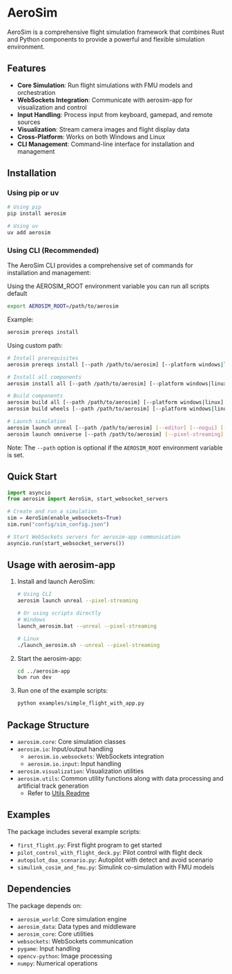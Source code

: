 # AeroSim

AeroSim is a comprehensive flight simulation framework that combines Rust and Python components to provide a powerful and flexible simulation environment.

## Features

- **Core Simulation**: Run flight simulations with FMU models and orchestration
- **WebSockets Integration**: Communicate with aerosim-app for visualization and control
- **Input Handling**: Process input from keyboard, gamepad, and remote sources
- **Visualization**: Stream camera images and flight display data
- **Cross-Platform**: Works on both Windows and Linux
- **CLI Management**: Command-line interface for installation and management

## Installation

### Using pip or uv
```bash
# Using pip
pip install aerosim

# Using uv
uv add aerosim
```

### Using CLI (Recommended)
The AeroSim CLI provides a comprehensive set of commands for installation and management:

Using the AEROSIM_ROOT environment variable you can run all scripts default
```bash
export AEROSIM_ROOT=/path/to/aerosim
```

Example:
```bash
aerosim prereqs install
```
Using custom path:
```bash
# Install prerequisites
aerosim prereqs install [--path /path/to/aerosim] [--platform windows|linux]

# Install all components
aerosim install all [--path /path/to/aerosim] [--platform windows|linux]

# Build components
aerosim build all [--path /path/to/aerosim] [--platform windows|linux]
aerosim build wheels [--path /path/to/aerosim] [--platform windows|linux]

# Launch simulation
aerosim launch unreal [--path /path/to/aerosim] [--editor] [--nogui] [--pixel-streaming] [--pixel-streaming-ip 127.0.0.1] [--pixel-streaming-port 8888] [--config Debug|Development|Shipping] [--renderer-ids "0,1,2"]
aerosim launch omniverse [--path /path/to/aerosim] [--pixel-streaming]
```

Note: The `--path` option is optional if the `AEROSIM_ROOT` environment variable is set.

## Quick Start

```python
import asyncio
from aerosim import AeroSim, start_websocket_servers

# Create and run a simulation
sim = AeroSim(enable_websockets=True)
sim.run("config/sim_config.json")

# Start WebSockets servers for aerosim-app communication
asyncio.run(start_websocket_servers())
```

## Usage with aerosim-app

1. Install and launch AeroSim:
   ```bash
   # Using CLI
   aerosim launch unreal --pixel-streaming

   # Or using scripts directly
   # Windows
   launch_aerosim.bat --unreal --pixel-streaming

   # Linux
   ./launch_aerosim.sh --unreal --pixel-streaming
   ```

2. Start the aerosim-app:
   ```bash
   cd ../aerosim-app
   bun run dev
   ```

3. Run one of the example scripts:
   ```bash
   python examples/simple_flight_with_app.py
   ```

## Package Structure

- `aerosim.core`: Core simulation classes
- `aerosim.io`: Input/output handling
  - `aerosim.io.websockets`: WebSockets integration
  - `aerosim.io.input`: Input handling
- `aerosim.visualization`: Visualization utilities
- `aerosim.utils`: Common utility functions along with data processing and artificial track generation
   - Refer to [Utils Readme](aerosim\aerosim\src\aerosim\utils\README_utils.md)


## Examples

The package includes several example scripts:

- `first_flight.py`: First flight program to get started
- `pilot_control_with_flight_deck.py`: Pilot control with flight deck
- `autopilot_daa_scenario.py`: Autopilot with detect and avoid scenario
- `simulink_cosim_and_fmu.py`: Simulink co-simulation with FMU models

## Dependencies

The package depends on:

- `aerosim_world`: Core simulation engine
- `aerosim_data`: Data types and middleware
- `aerosim_core`: Core utilities
- `websockets`: WebSockets communication
- `pygame`: Input handling
- `opencv-python`: Image processing
- `numpy`: Numerical operations
